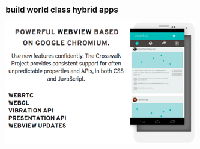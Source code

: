 ##  build world class hybrid apps

![alt resources/cordova/cordova-crosswalk.png](resources/cordova/cordova-crosswalk.png)
<!-- .element: class="medium" -->
